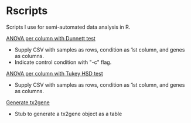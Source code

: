 # Rscripts

Scripts I use for semi-automated data analysis in R.

[ANOVA per column with Dunnett test](anova_dunnett.R) 
- Supply CSV with samples as rows, condition as 1st column, and genes as columns.
- Indicate control condition with "-c" flag.

[ANOVA per column with Tukey HSD test](anova_tukey.R) 
- Supply CSV with samples as rows, condition as 1st column, and genes as columns.

[Generate tx2gene](tx2gene.R) 
- Stub to generate a tx2gene object as a table
